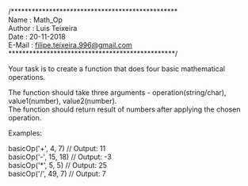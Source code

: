 /************************************************  
 Name   : Math_Op  
 Author : Luis Teixeira  
 Date   : 20-11-2018  
 E-Mail : filipe.teixeira.996@gmail.com  
************************************************/

Your task is to create a function that does four basic mathematical operations.  

The function should take three arguments - operation(string/char), value1(number), value2(number).  
The function should return result of numbers after applying the chosen operation.  

Examples:  
  
basicOp('+', 4, 7)         // Output: 11  
basicOp('-', 15, 18)       // Output: -3  
basicOp('*', 5, 5)         // Output: 25  
basicOp('/', 49, 7)        // Output: 7  